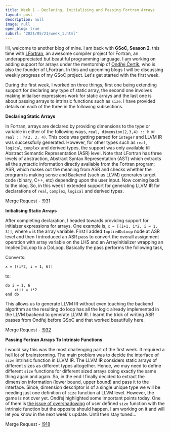 ```yaml
---
title: Week 1 - Declaring, Initialising and Passing Fortran Arrays
layout: post
description: null
image: null
open_blog: true
suburl: "2021/05/21/week_1.html"
---
```


Hi, welcome to another blog of mine. I am back with **GSoC, Season 2**, this time with [LFortran](https://lfortran.org/), an awesome compiler project for Fortran, an underappreciated but beautiful programming language. I am working on adding support for arrays under the mentorship of [Ondřej Čertík](https://ondrejcertik.com/), who is also the founder of LFortran. In this and upcoming blogs I will be discussing weekly progress of my GSoC project. Let's get started with the first week.

During the first week, I worked on three things, first one being extending support for declaring any type of static array, the second one involves making initialiser expressions work for static arrays and the last one is about passing arrays to intrinsic functions such as `size`. I have provided details on each of the three in the following subsections.

**Declaring Static Arrays**

In Fortran, arrays are declared by providing dimensions to the type or variable in either of the following ways, `real, dimension(2,3,4) :: h` or `real :: h(2, 3, 4)`. This code was getting parsed for `integer` and LLVM IR was successfully generated. However, for other types such as `real`, `logical`, `complex` and derived types, the support was only available till Abstract Semantic Representation (ASR) level. Note that LFortran has three levels of abstraction, Abstract Syntax Representation (AST) which extracts all the syntactic information directly available from the Fortran program; ASR, which makes out the meaning from ASR and checks whether the program is making sense and Backend (such as LLVM) generates target code (binary, C++, etc) depending upon the user input. Now coming back to the blog. So, in this week I extended support for generating LLVM IR for declarations of `real`, `complex`, `logical` and derived types.

Merge Request - [!931](https://gitlab.com/lfortran/lfortran/-/merge_requests/931)

**Initialising Static Arrays**

After completing declaration, I headed towards providing support for initialzer expressions for arrays. One example is, `x = [(i+1, i*2, i = 1, 3)]`, where `x` is the array variable. First I added `ImpliedDoLoop` node at ASR level and then I introduced an ASR pass to convert the overall assignment operation with array variable on the LHS and an ArrayInitializer wrapping an ImpliedDoLoop to a DoLoop. Basically the pass performs the following task, 

Converts:
```
x = [(i*2, i = 1, 6)]
```

to:

```
do i = 1, 6
    x(i) = i*2
end do
```

This allows us to generate LLVM IR without even touching the backend algorithm as the resulting do loop has all the logic already implemented in the LLVM backend to generate LLVM IR. I learnt the trick of writing ASR passes from Ondřej before GSoC and that worked beautifully here.

Merge Request - [!932](https://gitlab.com/lfortran/lfortran/-/merge_requests/932)

**Passing Fortran Arrays To Intrinsic Functions**

I would say this was the most challenging part of the first week. It required a hell lot of brainstorming. The main problem was to decide the interface of `size` intrinsic function in LLVM IR. The LLVM IR considers static arrays of different sizes as different types altogether. Hence, we may need to define different `size` functions for different sized arrays doing exactly the same thing again and again. So, in the end I finally decided to extract the dimension information (lower bound, upper bound) and pass it to the interface. Since, dimension descriptor is of a single unique type we will be needing just one definition of `size` function at LLVM level. However, the game is not over yet. Ondřej highlighted some important points today. One of them is [the issue of overshadowing](https://gitlab.com/lfortran/lfortran/-/merge_requests/918#note_581268237) of user defined `size` function with the intrinsic function but the opposite should happen. I am working on it and will let you know in the next week's update. Until then stay tuned...

Merge Request - [!918](https://gitlab.com/lfortran/lfortran/-/merge_requests/918)